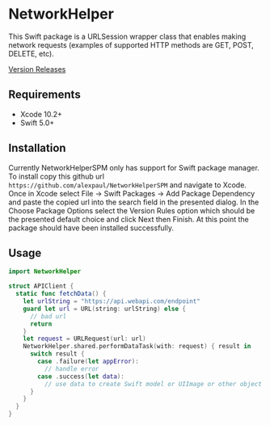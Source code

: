 # NetworkHelper

This Swift package is a URLSession wrapper class that enables making network requests (examples of supported HTTP methods are GET, POST, DELETE, etc). 


[Version Releases](https://github.com/alexpaul/NetworkHelperSPM/releases)

## Requirements 

* Xcode 10.2+ 
* Swift 5.0+ 

## Installation 

Currently NetworkHelperSPM only has support for Swift package manager. To install copy this github url ```https://github.com/alexpaul/NetworkHelperSPM``` and navigate to Xcode. Once in Xcode select File -> Swift Packages -> Add Package Dependency and paste the copied url into the search field in the presented dialog. In the Choose Package Options select the Version Rules option which should be the presented default choice and click Next then Finish. At this point the package should have been installed successfully. 

## Usage 

```swift
import NetworkHelper

struct APIClient {
  static func fetchData() {
    let urlString = "https://api.webapi.com/endpoint"
    guard let url = URL(string: urlString) else {
      // bad url 
      return 
    }
    let request = URLRequest(url: url) 
    NetworkHelper.shared.performDataTask(with: request) { result in 
      switch result {
        case .failure(let appError): 
          // handle error
        case .success(let data): 
          // use data to create Swift model or UIImage or other object as needed
      }
    }
  }
}
```
